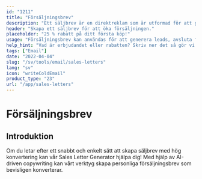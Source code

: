 ```yaml
---
id: "1211"
title: "Försäljningsbrev"
description: "Ett säljbrev är en direktreklam som är utformad för att generera försäljning. Det är ett brev som skickas till potentiella kunder eller klienter och som vanligtvis innehåller ett specialerbjudande eller en rabatt. Försäljningsbrev kan användas för att generera ledtrådar, avsluta försäljning eller skapa varumärkeskännedom."
header: "Skapa ett säljbrev för att öka försäljningen."
placeholder: "25 % rabatt på ditt första köp!"
usage: "Försäljningsbrev kan användas för att generera leads, avsluta försäljning eller skapa varumärkeskännedom."
help_hint: "Vad är erbjudandet eller rabatten? Skriv ner det så gör vi ett säljbrev av det."
tags: ["Email"]
date: "2022-04-04"
slug: "/sv/tools/email/sales-letters"
lang: "sv"
icon: "writeColdEmail"
product_type: "23"
url: "/app/sales-letters"
---
```


# Försäljningsbrev

## Introduktion

Om du letar efter ett snabbt och enkelt sätt att skapa säljbrev med hög konvertering kan vår Sales Letter Generator hjälpa dig! Med hjälp av AI-driven copywriting kan vårt verktyg skapa personliga försäljningsbrev som bevisligen konverterar.
